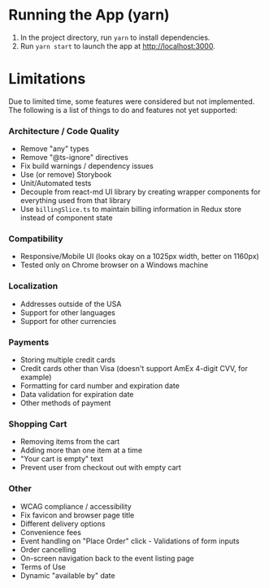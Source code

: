 

# Running the App (yarn)

1. In the project directory, run `yarn` to install dependencies.
2. Run `yarn start` to launch the app at [http://localhost:3000](http://localhost:3000).

# Limitations

Due to limited time, some features were considered but not implemented. The following is a list of things to do and features not yet supported:

### Architecture / Code Quality
* Remove "any" types
* Remove "@ts-ignore" directives
* Fix build warnings / dependency issues
* Use (or remove) Storybook
* Unit/Automated tests
* Decouple from react-md UI library by creating wrapper components for everything used from that library
* Use `billingSlice.ts` to maintain billing information in Redux store instead of component state

### Compatibility
* Responsive/Mobile UI (looks okay on a 1025px width, better on 1160px)
* Tested only on Chrome browser on a Windows machine

### Localization
* Addresses outside of the USA
* Support for other languages
* Support for other currencies

### Payments
* Storing multiple credit cards
* Credit cards other than Visa (doesn't support AmEx 4-digit CVV, for example)
* Formatting for card number and expiration date
* Data validation for expiration date
* Other methods of payment

### Shopping Cart
* Removing items from the cart
* Adding more than one item at a time
* "Your cart is empty" text
* Prevent user from checkout out with empty cart

### Other
* WCAG compliance / accessibility
* Fix favicon and browser page title
* Different delivery options
* Convenience fees
* Event handling on "Place Order" click - Validations of form inputs
* Order cancelling
* On-screen navigation back to the event listing page
* Terms of Use
* Dynamic "available by" date
